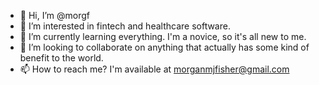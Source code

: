 - 👋 Hi, I’m @morgf
- 👀 I’m interested in fintech and healthcare software.
- 🌱 I’m currently learning everything. I'm a novice, so it's all new to me. 
- 💞️ I’m looking to collaborate on anything that actually has some kind of benefit to the world. 
- 📫 How to reach me? I'm available at morganmjfisher@gmail.com 


